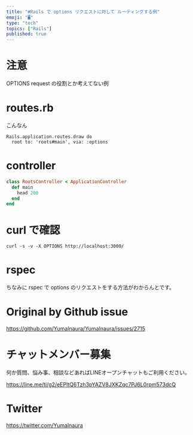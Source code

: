 ```yaml
---
title: "#Rails で options リクエストに対して ルーティングする例"
emoji: "🖥"
type: "tech"
topics: ["Rails"]
published: true
---
```


# 注意

OPTIONS request の役割とか考えてない例

# routes.rb

こんなん

```
Rails.application.routes.draw do
  root to: 'roots#main', via: :options
```

# controller

```rb
class RootsController < ApplicationController
  def main
    head 200
  end
end
```

# curl で確認

```
curl -s -v -X OPTIONS http://localhost:3000/ 
```

# rspec

ちなみに rspec で options のリクエストをする方法がわからんとです。


# Original by Github issue

https://github.com/YumaInaura/YumaInaura/issues/2715








<!-- Update From Qiita API -->

# チャットメンバー募集


何か質問、悩み事、相談などあればLINEオープンチャットもご利用ください。

https://line.me/ti/g2/eEPltQ6Tzh3pYAZV8JXKZqc7PJ6L0rpm573dcQ





# Twitter


https://twitter.com/YumaInaura


<!-- Update From Qiita API -->


